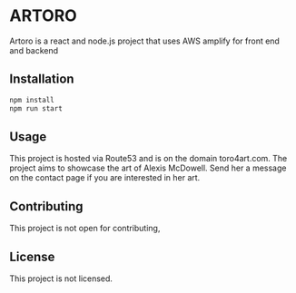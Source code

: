 # ARTORO

Artoro is a react and node.js project that uses AWS amplify for front end and backend

## Installation

```bash
npm install
npm run start
```

## Usage

This project is hosted via Route53 and is on the domain toro4art.com.
The project aims to showcase the art of Alexis McDowell.
Send her a message on the contact page if you are interested in her art.

## Contributing

This project is not open for contributing,

## License

This project is not licensed.
